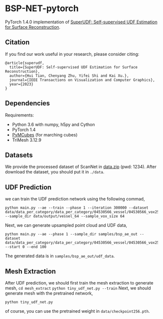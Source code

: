# BSP-NET-pytorch
PyTorch 1.4.0 implementation of [SuperUDF: Self-supervised UDF Estimation for Surface Reconstruction](https://arxiv.org/abs/2308.14371).


## Citation
If you find our work useful in your research, please consider citing:

	@article{superudf,
	  title={SuperUDF: Self-supervised UDF Estimation for Surface Reconstruction},
	  author={Hui Tian, Chenyang Zhu, Yifei Shi and Kai Xu.},
	  journal={IEEE Transactions on Visualization and Computer Graphics},
	  year={2023}
	}


## Dependencies
Requirements:
- Python 3.6 with numpy, h5py and Cython
- PyTorch 1.4
- [PyMCubes](https://github.com/pmneila/PyMCubes) (for marching cubes)
- TriMesh 3.12.9

## Datasets
  We provide the processed dataset of ScanNet in [data.zip](https://pan.baidu.com/s/1CXPiXAbaW4gavEMjDs4RTg) (pwd: 1234). 
After download the dataset, you should put it in `./data`.


## UDF Prediction

we can train the UDF prediction network using the following commad,
```
python main.py --ae --train --phase 1 --iteration 300000 --dataset data/data_per_category/data_per_category/04530566_vessel/04530566_vox256_img --sample_dir data/output/vessel_64 --sample_vox_size 64
```
Next, we can generate upsampled point cloud and UDF data,
```
python main.py --ae --phase 1 --sample_dir samples/bsp_ae_out --dataset data/data_per_category/data_per_category/04530566_vessel/04530566_vox256_img --start 0 --end 100
```
The generated data is in `samples/bsp_ae_out/udf_data`.

## Mesh Extraction
After UDF prediction, we should first train the mesh extraction to generate mesh,
```cd mesh_extract```
```python tiny_udf_net.py --train```
Next, we should generate mesh with the pretrained network,

```python tiny_udf_net.py```

of course, you can use the pretrained weight in `data/checkpoint256.pth`.




